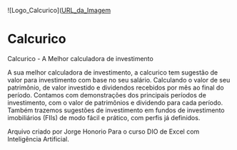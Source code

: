 ![Logo_Calcurico]([URL_da_Imagem](https://github.com/Jorgehnr/Calcurico/blob/main/Calcurico_logo.png)
# Calcurico
Calcurico - A Melhor calculadora de investimento

A sua melhor calculadora de investimento, a calcurico tem sugestão de valor para investimento com base no seu salário. Calculando o valor de seu patrimônio, de valor investido e dividendos recebidos por mês ao final do período. Contamos com demonstrações dos principais períodos de investimento, com o valor de patrimônios e dividendo para cada período. Também trazemos sugestões de investimento em fundos de investimento imobiliários (FIIs) de modo fácil e prático, com perfis já definidos.


Arquivo criado por Jorge Honorio 
Para o curso DIO de Excel com Inteligência Artificial.
